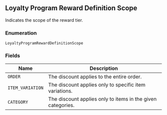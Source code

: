 ## Loyalty Program Reward Definition Scope

Indicates the scope of the reward tier.

### Enumeration

`LoyaltyProgramRewardDefinitionScope`

### Fields

| Name | Description |
|  --- | --- |
| `ORDER` | The discount applies to the entire order. |
| `ITEM_VARIATION` | The discount applies only to specific item variations. |
| `CATEGORY` | The discount applies only to items in the given categories. |


